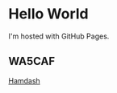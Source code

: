 <!DOCTYPE html>
<html>
<body>
<h1>Hello World</h1>
<p>I'm hosted with GitHub Pages.</p>
<h2>WA5CAF</h2>
<p></p>
<a href="https://wa5caf.github.io/hamdash"> Hamdash </a>  
</body> 
</html>
